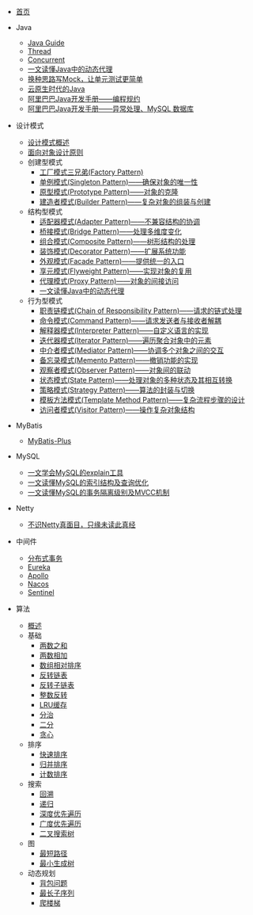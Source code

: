 - [首页](/README.md)
  
- Java
  - [Java Guide](https://snailclimb.gitee.io/javaguide/)
  - [Thread](java/thread.md)
  - [Concurrent](java/concurrent.md)
  - [一文读懂Java中的动态代理](java/dynamic-proxy-in-java.md)
  - [换种思路写Mock，让单元测试更简单](java/testable-mock.md)
  - [云原生时代的Java](java/java-in-the-future.md)
  - [阿里巴巴Java开发手册——编程规约](java/alibaba-java-coding-guidelines-1.md)
  - [阿里巴巴Java开发手册——异常处理、MySQL 数据库](java/alibaba-java-coding-guidelines-2.md)
  
- 设计模式
  - [设计模式概述](design-pattern/overview.md)
  - [面向对象设计原则](design-pattern/object-oriented-design-principles.md)  
  - 创建型模式
    - [工厂模式三兄弟(Factory Pattern)](design-pattern/factory-pattern.md)
    - [单例模式(Singleton Pattern)——确保对象的唯一性](design-pattern/singleton-pattern.md)
    - [原型模式(Prototype Pattern)——对象的克隆](design-pattern/prototype-pattern.md)
    - [建造者模式(Builder Pattern)——复杂对象的组装与创建](design-pattern/builder-pattern.md)  
  - 结构型模式
    - [适配器模式(Adapter Pattern)——不兼容结构的协调](design-pattern/adapter-pattern.md)
    - [桥接模式(Bridge Pattern)——处理多维度变化](design-pattern/bridge-pattern.md)
    - [组合模式(Composite Pattern)——树形结构的处理](design-pattern/composite-pattern.md)
    - [装饰模式(Decorator Pattern)——扩展系统功能](design-pattern/decorator-pattern.md)
    - [外观模式(Facade Pattern)——提供统一的入口](design-pattern/facade-pattern.md)
    - [享元模式(Flyweight Pattern)——实现对象的复用](design-pattern/flyweight-pattern.md)
    - [代理模式(Proxy Pattern)——对象的间接访问](design-pattern/proxy-pattern.md)
    - [一文读懂Java中的动态代理](java/dynamic-proxy-in-java.md)  
  - 行为型模式
    - [职责链模式(Chain of Responsibility Pattern)——请求的链式处理](design-pattern/chain-of-responsibility-pattern.md)
    - [命令模式(Command Pattern)——请求发送者与接收者解耦](design-pattern/command-pattern.md)
    - [解释器模式(Interpreter Pattern)——自定义语言的实现](design-pattern/interpreter-pattern.md)
    - [迭代器模式(Iterator Pattern)——遍历聚合对象中的元素](design-pattern/iterator-pattern.md)
    - [中介者模式(Mediator Pattern)——协调多个对象之间的交互](design-pattern/mediator-pattern.md)
    - [备忘录模式(Memento Pattern)——撤销功能的实现]()
    - [观察者模式(Observer Pattern)——对象间的联动]()
    - [状态模式(State Pattern)——处理对象的多种状态及其相互转换]()
    - [策略模式(Strategy Pattern)——算法的封装与切换]()
    - [模板方法模式(Template Method Pattern)——复杂流程步骤的设计]()
    - [访问者模式(Visitor Pattern)——操作复杂对象结构]()
  
- MyBatis
  - [MyBatis-Plus](mybatis/mybatis-plus.md)
  
- MySQL
  - [一文学会MySQL的explain工具](mysql/how-to-use-mysql-explain.md)
  - [一文读懂MySQL的索引结构及查询优化](mysql/mysql-index-theory-and-best-practice.md)
  - [一文读懂MySQL的事务隔离级别及MVCC机制](mysql/mysql-transaction-innodb-mvcc.md)

- Netty
  - [不识Netty真面目，只缘未读此真经](netty/the-truth-of-netty.md)
  
- 中间件
  - [分布式事务](middleware/distributed-transaction.md)
  - [Eureka](middleware/eureka.md)
  - [Apollo](middleware/apollo.md)
  - [Nacos](middleware/nacos.md)
  - [Sentinel](middleware/sentinel.md)

- 算法
  - [概述](leet_code/README.md)
  - 基础
    - [两数之和](leet_code/0001_two_sum.md)
    - [两数相加](leet_code/0002_add_two_numbers.md)
    - [数组相对排序](leet_code/0004_relative_sort_array.md)
    - [反转链表](leet_code/0005_reverse_linked_list.md)
    - [反转子链表](leet_code/0006_reverse_sub_linked_list.md)
    - [整数反转](leet_code/0007_reverse_integer.md)
    - [LRU缓存](leet_code/lru_cache.md)
    - [分治]()
    - [二分]()
    - [贪心]()
  - 排序
    - [快速排序]()
    - [归并排序]()
    - [计数排序]()
  - 搜索
    - [回溯]()
    - [递归]()
    - [深度优先遍历]()
    - [广度优先遍历]()
    - [二叉搜索树]()
  - 图
    - [最短路径]()
    - [最小生成树]()
  - 动态规划
    - [背包问题]()
    - [最长子序列]()
    - [爬楼梯](/leet-code/0070-climbing-stairs.md)
